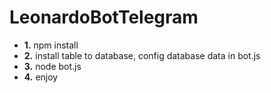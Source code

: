 # LeonardoBotTelegram
<ul>
  <li><b>1.</b> npm install</li>
  <li><b>2.</b> install table to database, config database data in bot.js</li>
  <li><b>3.</b> node bot.js</li>
  <li><b>4.</b> enjoy</li>
</ul>
